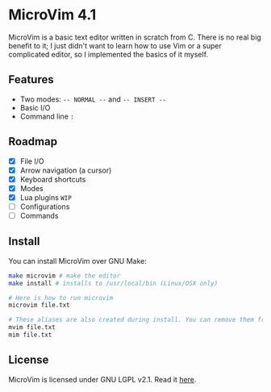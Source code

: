 # MicroVim 4.1
MicroVim is a basic text editor written in scratch from C. There is no real big benefit to it; I just didn't want to learn how to use Vim or a super complicated editor, so I implemented the basics of it myself.

## Features
- Two modes: `-- NORMAL --` and `-- INSERT --`
- Basic I/O
- Command line ``:``

## Roadmap
- [X] File I/O
- [X] Arrow navigation (a cursor)
- [X] Keyboard shortcuts
- [X] Modes
- [X] Lua plugins ``WIP``
- [ ] Configurations
- [ ] Commands

## Install
You can install MicroVim over GNU Make:
```bash
make microvim # make the editor
make install # installs to /usr/local/bin (Linux/OSX only)

# Here is how to run microvim
microvim file.txt

# These aliases are also created during install. You can remove them from your ~/.bashrc
mvim file.txt
mim file.txt
```

## License
MicroVim is licensed under GNU LGPL v2.1. Read it [here](/LICENSE).
